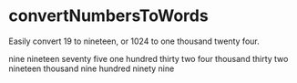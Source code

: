 # convertNumbersToWords
Easily convert 19 to nineteen, or 1024 to one thousand twenty four.

nine 
nineteen 
seventy five 
one hundred thirty two 
four thousand thirty two 
nineteen thousand nine hundred ninety nine 
